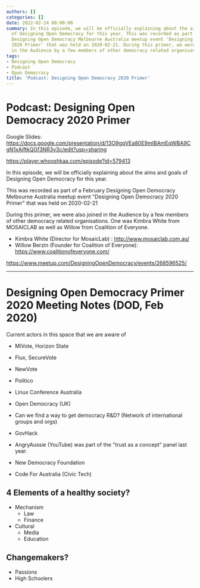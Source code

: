 ```yaml
---
authors: []
categories: []
date: 2022-02-24 00:00:00
summary: In this episode, we will be officially explaining about the aims and goals
  of Designing Open Democracy for this year. This was recorded as part of a February
  Designing Open Democracy Melbourne Australia meetup event 'Designing Open Democracy
  2020 Primer' that was held on 2020-02-21. During this primer, we were also joined
  in the Audience by a few members of other democracy related organisations.
tags:
- Designing Open Democracy
- Podcast
- Open Democracy
title: 'Podcast: Designing Open Democracy 2020 Primer'
---
```


# Podcast: Designing Open Democracy 2020 Primer

Google Slides: https://docs.google.com/presentation/d/13O9gqVEa80E9mIBAmEqWBA9CgN1xAiftkQGf3NR3y3c/edit?usp=sharing

https://player.whooshkaa.com/episode?id=579413


In this episode, we will be officially explaining about the aims and goals of Designing Open Democracy for this year.

This was recorded as part of a February Designing Open Democracy Melbourne Australia meetup event "Designing Open Democracy 2020 Primer" that was held on 2020-02-21

During this primer, we were also joined in the Audience by a few members of other democracy related organisations. One was Kimbra White from MOSAICLAB as well as Willow from Coalition of Everyone.

* Kimbra White (Director for MosaicLab) : http://www.mosaiclab.com.au/
* Willow Berzin​ (Founder for Coalition of Everyone): https://www.coalitionofeveryone.com/

https://www.meetup.com/DesigningOpenDemocracy/events/268596525/

<!-- more -->

-------------------

# Designing Open Democracy Primer 2020 Meeting Notes (DOD, Feb 2020)

Current actors in this space that we are aware of

* MiVote, Horizon State 
* Flux, SecureVote
* NewVote

* Politico
* Linux Conference Australia

* Open Democracy (UK)

* Can we find a way to get democracy R&D? (Network of international groups and orgs)

* GovHack

* AngryAussie (YouTube) was part of the "trust as a concept" panel last year.

* New Democracy  Foundation
* Code For Australia (Civic Tech)

## 4 Elements of a healthy society?
* Mechanism
  - Law
  - Finance
* Cultural
  - Media
  - Education

## Changemakers?
* Passions
* High Schoolers